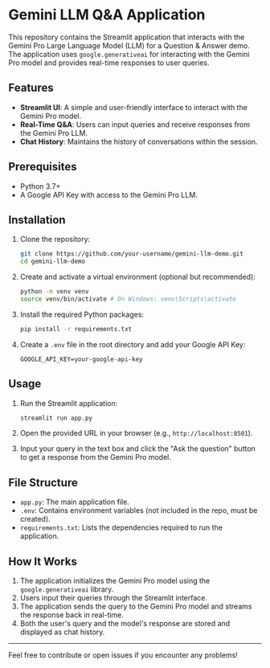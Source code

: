 # Gemini LLM Q&A Application

This repository contains the Streamlit application that interacts with the Gemini Pro Large Language Model (LLM) for a Question & Answer demo. The application uses `google.generativeai` for interacting with the Gemini Pro model and provides real-time responses to user queries.

## Features

- **Streamlit UI**: A simple and user-friendly interface to interact with the Gemini Pro model.
- **Real-Time Q&A**: Users can input queries and receive responses from the Gemini Pro LLM.
- **Chat History**: Maintains the history of conversations within the session.

## Prerequisites

- Python 3.7+
- A Google API Key with access to the Gemini Pro LLM.

## Installation

1. Clone the repository:

   ```bash
   git clone https://github.com/your-username/gemini-llm-demo.git
   cd gemini-llm-demo
   ```

2. Create and activate a virtual environment (optional but recommended):

   ```bash
   python -m venv venv
   source venv/bin/activate # On Windows: venv\Scripts\activate
   ```

3. Install the required Python packages:

   ```bash
   pip install -r requirements.txt
   ```

4. Create a `.env` file in the root directory and add your Google API Key:

   ```env
   GOOGLE_API_KEY=your-google-api-key
   ```

## Usage

1. Run the Streamlit application:

   ```bash
   streamlit run app.py
   ```

2. Open the provided URL in your browser (e.g., `http://localhost:8501`).

3. Input your query in the text box and click the "Ask the question" button to get a response from the Gemini Pro model.

## File Structure

- `app.py`: The main application file.
- `.env`: Contains environment variables (not included in the repo, must be created).
- `requirements.txt`: Lists the dependencies required to run the application.

## How It Works

1. The application initializes the Gemini Pro model using the `google.generativeai` library.
2. Users input their queries through the Streamlit interface.
3. The application sends the query to the Gemini Pro model and streams the response back in real-time.
4. Both the user's query and the model's response are stored and displayed as chat history.


---

Feel free to contribute or open issues if you encounter any problems!
